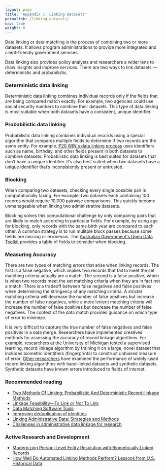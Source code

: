 ```yaml
---
layout: page
title: 'Appendix C: Linking Datasets'
permalink: /linking-datasets/
nav: true
weight: 8
---
```


Data linking or data matching is the process of combining two or more datasets. It allows program administrations to provide more integrated and client-friendly government services. 

Data linking also provides policy analysts and researchers a wider lens to draw insights and improve services. There are two ways to link datasets — deterministic and probabilistic.

### Deterministic data linking
Deterministic data linking combines individual records only if the fields that are being compared match exactly. For example, two agencies could use social security numbers to combine their datasets. This type of data linking is most suitable when both datasets have a consistent, unique identifier. 

### Probabilistic data linking
Probabilistic data linking combines individual records using a special algorithm that compares multiple fields to determine if two records are the same entity. For example, [P20 WIN's data linking process](https://youtu.be/c6D_8qisXyA) uses identifiers such as name, birthday, and other fields present in both datasets to combine datasets. Probabilistic data linking is best suited for datasets that don’t have a unique identifier. It’s also best suited when two datasets have a unique identifier that’s inconsistently present or untrusted.

### Blocking
When comparing two datasets, checking every single possible pair is computationally taxing. For example, two datasets each containing 100 records would require 10,000 pairwise comparisons. This quickly become unmanageable when linking two administrative datasets.

Blocking solves this computational challenge by only comparing pairs that are likely to match according to particular fields. For example, by using age for blocking, only records with the same birth year are compared to each other. A common strategy is to run mulitple block passes because some fields are missing or erroneous. The [Australian Government's Open Data Toolkit](https://toolkit.data.gov.au/Data_Linking_Information_Series_Sheet_4:_Probabilistic_linking.html) 
provides a table of fields to consider when blocking.

### Measuring Accuracy
There are two types of matching errors that arise when linking records. The first is a false negative, which implies two records that fail to meet the set matching criteria actually are a match. The second is a false positive, which is when two records meet the set matching criteria when they are in fact not a match. There is a tradeoff between false negatives and false positives when determining the stringency of any matching criteria. A stricter matching criteria will decrease the number of false positives but increase the number of false negatives, while a more lenient matching criteria will increase the number of false positives but decrease the number of false negatives. The context of the data match provides guidance on which type of error to minimize.

It is very difficult to capture the true number of false negatives and false positives in a data merge. Researchers have implemented creatives methods for assessing the accuracy of record linkage algorithms. For example, [researchers at the University of Michigan](https://sites.lsa.umich.edu/mgms/wp-content/uploads/sites/283/2020/12/entity_resolution_20201203.pdf) tested a supervised learning, record linkage algorithm by training it on a large, novel dataset that includes biometric identifiers (fingerprints) to construct unbiased measure of error. [Other researchers](http://www-personal.umich.edu/~baileymj/Bailey_Cole_Henderson_Massey.pdf) have examined the performance of
widely-used record linking algorithms with hand-linked datasets and synthetic datasets. Synthetic datasets have known errors introduced to fields of interest.



### Recommended reading
* [Two Methods Of Linking: Probabilistic And Deterministic Record-linkage Methods](https://aspe.hhs.gov/report/studies-welfare-populations-data-collection-and-research-issues/two-methods-linking-probabilistic-and-deterministic-record-linkage-methods)
* [Linkage Feasibility—To Link or Not To Link](https://www.ncbi.nlm.nih.gov/books/NBK253318/)
* [Data Matching Software Tools](https://github.com/J535D165/data-matching-software)
* [Improving deduplication of identities](http://www.datasciencepublicpolicy.org//wp-content/uploads/2018/11/dedupewhitepaper.pdf)
* [Linking Administrative Data: Strategies and Methods](https://github.com/californiapolicylab/data-linking/blob/master/Data%20Linking%20-%20white%20paper%20-%2012%2018%2018%20-%20FINAL.pdf)
* [Challenges in administrative data linkage for research](https://journals.sagepub.com/doi/10.1177/2053951717745678)

### Active Research and Development 
* [Modernizing Person-Level Entity Resolution with Biometrically Linked
Records](https://sites.lsa.umich.edu/mgms/wp-content/uploads/sites/283/2020/12/entity_resolution_20201203.pdf)
* [How Well Do Automated Linking Methods Perform? Lessons from U.S. Historical Data](http://www-personal.umich.edu/~baileymj/Bailey_Cole_Henderson_Massey.pdf)

